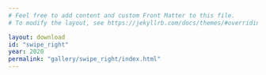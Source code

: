 ```yaml
---
# Feel free to add content and custom Front Matter to this file.
# To modify the layout, see https://jekyllrb.com/docs/themes/#overriding-theme-defaults

layout: download
id: "swipe_right"
year: 2020
permalink: "gallery/swipe_right/index.html"
---
```


